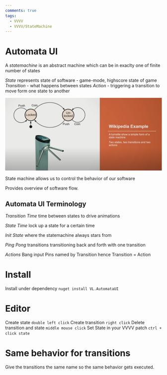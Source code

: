 ```yaml
---
comments: true
tags:
  - VVVV
  - VVVV/StateMachine
---
```


# Automata UI
A *statemachine* is an abstract machine which can be in exaclty one of finite number of states

*State*  represents state of software - game-mode, highscore state of game
*Transition* - what happens between states
*Action* - triggering a transition to move form one state to another

![State machine](./img/StateMachineExample.png)

State machine allows us to control the behavior of our software

Provides overview of software flow.

## Automata UI Terminology
*Transition Time* time between states to drive animations

*State Time*  lock up a state for a certain time

*Init State* where the statemachine always stars from

*Ping Pong* transitions transitioning back and forth with one transition

*Actions*  Bang input Pins named by Transition hence Transition = Action


# Install
Install under dependency
`nuget install VL.AutomataUI`

# Editor
Create state `double left click`
Create transition `right click`
Delete transition and state `middle mouse click`
Set State in your VVVV patch `ctrl + click state`

# Same behavior for transitions
Give the transitions the same name so the same behavior gets executed.